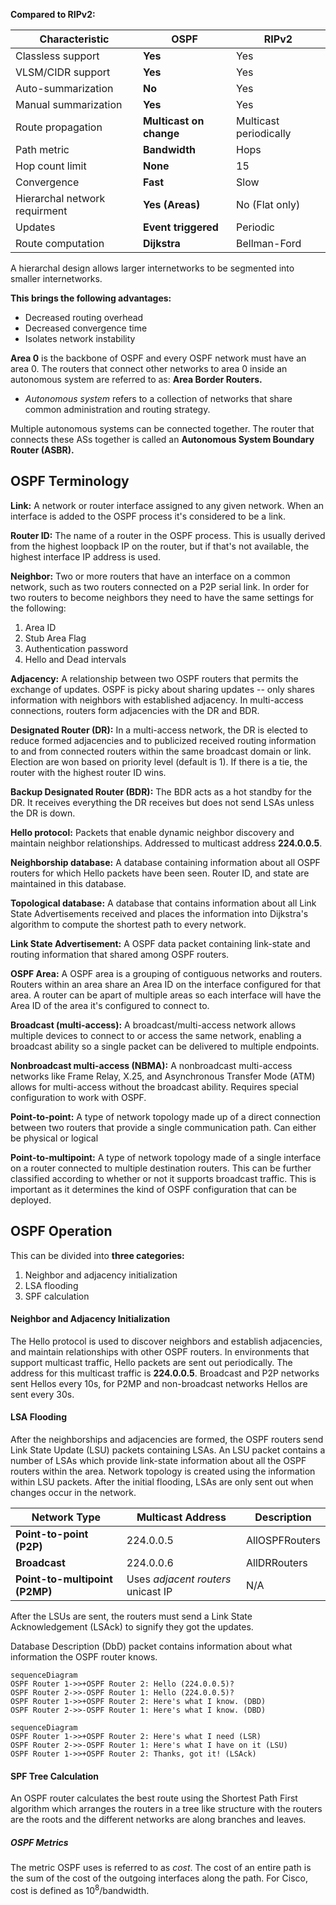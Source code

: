 **Compared to RIPv2:**

| Characteristic                | **OSPF**                | RIPv2                  |
| ----------------------------- | ----------------------- | ---------------------- |
| Classless support             | **Yes**                 | Yes                    |
| VLSM/CIDR support             | **Yes**                 | Yes                    |
| Auto-summarization            | **No**                  | Yes                    |
| Manual summarization          | **Yes**                 | Yes                    |
| Route propagation             | **Multicast on change** | Multicast periodically |
| Path metric                   | **Bandwidth**           | Hops                   |
| Hop count limit               | **None**                | 15                     |
| Convergence                   | **Fast**                | Slow                   |
| Hierarchal network requirment | **Yes (Areas)**         | No (Flat only)         |
| Updates                       | **Event triggered**     | Periodic               |
| Route computation             | **Dijkstra**            | Bellman-Ford           |

A hierarchal design allows larger internetworks to be segmented into smaller internetworks. 

**This brings the following advantages:**
- Decreased routing overhead
- Decreased convergence time
- Isolates network instability

**Area 0** is the backbone of OSPF and every OSPF network must have an area 0. The routers that connect other networks to area 0 inside an autonomous system are referred to as:
**Area Border Routers.**
- *Autonomous system* refers to a collection of networks that share common administration and routing strategy.

Multiple autonomous systems can be connected together. The router that connects these ASs together is called an **Autonomous System Boundary Router (ASBR).**

## OSPF Terminology

**Link:** A network or router interface assigned to any given network. When an interface is added to the OSPF process it's considered to be a link. 

**Router ID:** The name of a router in the OSPF process. This is usually derived from the highest loopback IP on the router, but if that's not available, the highest interface IP address is used. 

**Neighbor:** Two or more routers that have an interface on a common network, such as two routers connected on a P2P serial link. In order for two routers to become neighbors they need to have the same settings for the following: 
1. Area ID
2. Stub Area Flag
3. Authentication password
4. Hello and Dead intervals

**Adjacency:** A relationship between two OSPF routers that permits the exchange of updates. OSPF is picky about sharing updates -- only shares information with neighbors with established adjacency. In multi-access connections, routers form adjacencies with the DR and BDR. 

**Designated Router (DR):** In a multi-access network, the DR is elected to reduce formed adjacencies and to publicized received routing information to and from connected routers within the same broadcast domain or link. Election are won based on priority level (default is 1). If there is a tie, the router with the highest router ID wins.

**Backup Designated Router (BDR):** The BDR acts as a hot standby for the DR. It receives everything the DR receives but does not send LSAs unless the DR is down. 

**Hello protocol:** Packets that enable dynamic neighbor discovery and maintain neighbor relationships. Addressed to multicast address **224.0.0.5**.

**Neighborship database:** A database containing information about all OSPF routers for which Hello packets have been seen. Router ID, and state are maintained in this database. 

**Topological database:** A database that contains information about all Link State Advertisements received and places the information into Dijkstra's algorithm to compute the shortest path to every network.

**Link State Advertisement:** A OSPF data packet containing link-state and routing information that shared among OSPF routers. 

**OSPF Area:** A OSPF area is a grouping of contiguous networks and routers. Routers within an area share an Area ID on the interface configured for that area. A router can be apart of multiple areas so each interface will have the Area ID of the area it's configured to connect to.

**Broadcast (multi-access):** A broadcast/multi-access network allows multiple devices to connect to or access the same network, enabling a broadcast ability so a single packet can be delivered to multiple endpoints. 

**Nonbroadcast multi-access (NBMA):** A nonbroadcast multi-access networks like Frame Relay, X.25, and Asynchronous Transfer Mode (ATM) allows for multi-access without the broadcast ability. Requires special configuration to work with OSPF. 

**Point-to-point:** A type of network topology made up of a direct connection between two routers that provide a single communication path. Can either be physical or logical

**Point-to-multipoint:** A type of network topology made of a single interface on a router connected to multiple destination routers. This can be further classified according to whether or not it supports broadcast traffic. This is important as it determines the kind of OSPF configuration that can be deployed.

## OSPF Operation
This can be divided into **three categories:**
1. Neighbor and adjacency initialization
2. LSA flooding
3. SPF calculation

#### Neighbor and Adjacency Initialization
The Hello protocol is used to discover neighbors and establish adjacencies, and maintain relationships with other OSPF routers. In environments that support multicast traffic, Hello packets are sent out periodically. The address for this multicast traffic is **224.0.0.5**. Broadcast and P2P networks sent Hellos every 10s, for P2MP and non-broadcast networks Hellos are sent every 30s.

#### LSA Flooding
After the neighborships and adjacencies are formed, the OSPF routers send Link State Update (LSU) packets containing LSAs. An LSU packet contains a number of LSAs which provide link-state information about all the OSPF routers within the area. Network topology is created using the information within LSU packets. After the initial flooding, LSAs are only sent out when changes occur in the network.

| Network Type               | Multicast Address                  | Description    |
| -------------------------- | ---------------------------------- | -------------- |
| **Point-to-point (P2P)**       | 224.0.0.5                          | AllOSPFRouters |
| **Broadcast**                  | 224.0.0.6                          | AllDRRouters   |
| **Point-to-multipoint (P2MP)** | Uses *adjacent routers* unicast IP | N/A            |

After the LSUs are sent, the routers must send a Link State Acknowledgement (LSAck) to signify they got the updates.

Database Description (DbD) packet contains information about what information the OSPF router knows. 

```mermaid
sequenceDiagram
OSPF Router 1->>+OSPF Router 2: Hello (224.0.0.5)?
OSPF Router 2->>-OSPF Router 1: Hello (224.0.0.5)?
OSPF Router 1->>+OSPF Router 2: Here's what I know. (DBD)
OSPF Router 2->>-OSPF Router 1: Here's what I know. (DBD)
```

```mermaid
sequenceDiagram
OSPF Router 1->>+OSPF Router 2: Here's what I need (LSR)
OSPF Router 2->>-OSPF Router 1: Here's what I have on it (LSU)
OSPF Router 1->>+OSPF Router 2: Thanks, got it! (LSAck)
```
#### SPF Tree Calculation
An OSPF router calculates the best route using the Shortest Path First algorithm which arranges the routers in a tree like structure with the routers are the roots and the different networks are along branches and leaves.
##### OSPF Metrics
The metric OSPF uses is referred to as *cost*. The cost of an entire path is the sum of the cost of the outgoing interfaces along the path. For Cisco, cost is defined as $10^{8}$/bandwidth.








